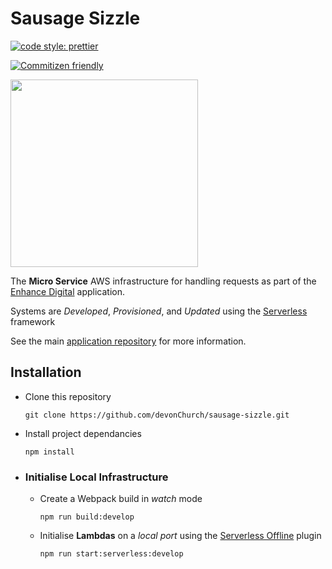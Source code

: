 # Sausage Sizzle

[![code style: prettier](https://img.shields.io/badge/code_style-prettier-ff69b4.svg)](https://github.com/prettier/prettier)

[![Commitizen friendly](https://img.shields.io/badge/commitizen-friendly-brightgreen.svg)](http://commitizen.github.io/cz-cli/)

<img src="https://user-images.githubusercontent.com/15273233/40571783-36e53f02-60f3-11e8-93ba-2e368b309067.jpg" height="auto" width="300"/>

The **Micro Service** AWS infrastructure for handling requests as part of the [Enhance Digital](https://enhancedigital.co.nz/) application.

Systems are *Developed*, *Provisioned*, and *Updated* using the [Serverless](https://serverless.com/) framework

See the main [application repository](https://github.com/devonChurch/kettle-corn) for more information.

## Installation

* Clone this repository

  ```
  git clone https://github.com/devonChurch/sausage-sizzle.git
  ```

* Install project dependancies

  ```
  npm install
  ```

* ### Initialise Local Infrastructure

  * Create a Webpack build in *watch* mode

    ```
    npm run build:develop
    ```
  
  * Initialise **Lambdas** on a *local port* using the [Serverless Offline](https://github.com/dherault/serverless-offline) plugin

    ```
    npm run start:serverless:develop
    ```
  
